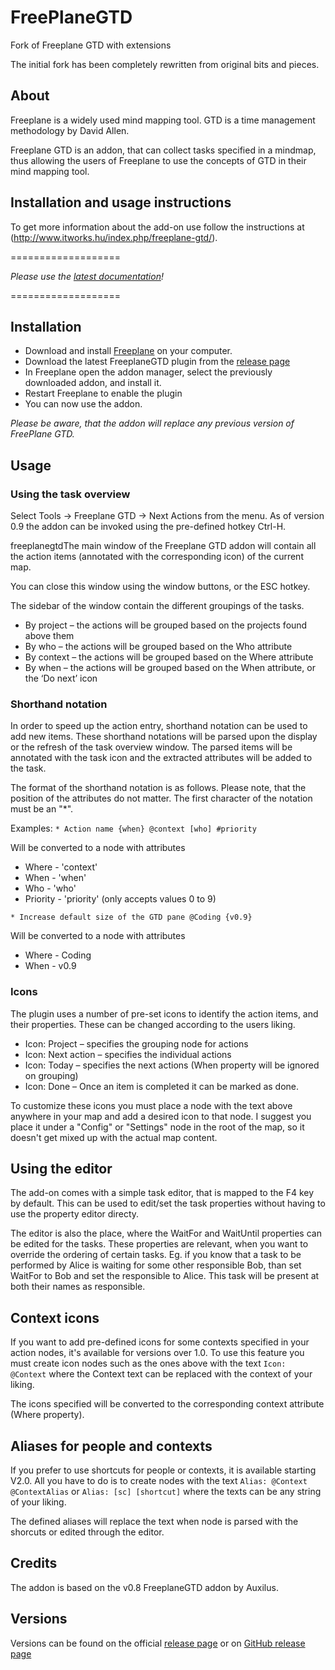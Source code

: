 FreePlaneGTD
============

Fork of Freeplane GTD with extensions

The initial fork has been completely rewritten from original bits and pieces.

## About

Freeplane is a widely used mind mapping tool. GTD is a time management methodology by David Allen.

Freeplane GTD is an addon, that can collect tasks specified in a mindmap, thus allowing the users of Freeplane to use the concepts of GTD in their mind mapping tool.

## Installation and usage instructions

To get more information about the add-on use follow the instructions at (http://www.itworks.hu/index.php/freeplane-gtd/).

===================

*Please use the [latest documentation](http://www.itworks.hu/index.php/freeplane-gtd/)!*

===================
## Installation

* Download and install [Freeplane](http://freeplane.org) on your computer.
* Download the latest FreeplaneGTD plugin from the [release page](http://itworks.hu/freeplanegtd-release)
* In Freeplane open the addon manager, select the previously downloaded addon, and install it.
* Restart Freeplane to enable the plugin
* You can now use the addon.

*Please be aware, that the addon will replace any previous version of FreePlane GTD.*

## Usage

### Using the task overview

Select Tools -> Freeplane GTD -> Next Actions from the menu. As of version 0.9 the addon can be invoked using the pre-defined hotkey Ctrl-H.

freeplanegtdThe main window of the Freeplane GTD addon will contain all the action items (annotated with the corresponding icon) of the current map.

You can close this window using the window buttons, or the ESC hotkey.

The sidebar of the window contain the different groupings of the tasks.

* By project – the actions will be grouped based on the projects found above them
* By who – the actions will be grouped based on the Who attribute
* By context – the actions will be grouped based on the Where attribute
* By when – the actions will be grouped based on the When attribute, or the ‘Do next’ icon

### Shorthand notation

In order to speed up the action entry, shorthand notation can be used to add new items. These shorthand notations will be parsed upon the display or the refresh of the task overview window. The parsed items will be annotated with the task icon and the extracted attributes will be added to the task.

The format of the shorthand notation is as follows. Please note, that the position of the attributes do not matter. The first character of the notation must be an "*".

Examples:
`* Action name {when} @context [who] #priority`

Will be converted to a node with attributes
* Where - 'context'
* When - 'when'
* Who - 'who'
* Priority - 'priority' (only accepts values 0 to 9)

`* Increase default size of the GTD pane @Coding {v0.9}`

Will be converted to a node with attributes
* Where - Coding
* When - v0.9

### Icons

The plugin uses a number of pre-set icons to identify the action items, and their properties. These can be changed according to the users liking.

* Icon: Project – specifies the grouping node for actions
* Icon: Next action – specifies the individual actions
* Icon: Today – specifies the next actions (When property will be ignored on grouping)
* Icon: Done –  Once an item is completed it can be marked as done.

To customize these icons you must place a node with the text above anywhere in your map and add a desired icon to that node. I suggest you place it under a "Config" or "Settings" node in the root of the map, so it doesn't get mixed up with the actual map content.

## Using the editor

The add-on comes with a simple task editor, that is mapped to the F4 key by default. This can be used to edit/set the task properties without having to use the property editor directy.

The editor is also the place, where the WaitFor and WaitUntil properties can be edited for the tasks. These properties are relevant, when you want to override the ordering of certain tasks. Eg. if you know that a task to be performed by Alice is waiting for some other responsible Bob, than set WaitFor to Bob and set the responsible to Alice. This task will be present at both their names as responsible.

## Context icons

If you want to add pre-defined icons for some contexts specified in your action nodes, it's available for versions over 1.0. To use this feature you must create icon nodes such as the ones above with the text `Icon: @Context` where the Context text can be replaced with the context of your liking.

The icons specified will be converted to the corresponding context attribute (Where property).

## Aliases for people and contexts

If you prefer to use shortcuts for people or contexts, it is available starting V2.0. All you have to do is to create nodes with the text `Alias: @Context @ContextAlias` or `Alias: [sc] [shortcut]` where the texts can be any string of your liking.

The defined aliases will replace the text when node is parsed with the shorcuts or edited through the editor.

## Credits

The addon is based on the v0.8 FreeplaneGTD addon by Auxilus.

## Versions

Versions can be found on the official [release page](https://www.itworks.hu/freeplanegtd-release) or on [GitHub release page](https://github.com/gpapp/FreePlaneGTD/releases)
